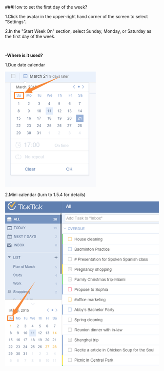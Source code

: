 ###How to set the first day of the week?

1.Click the avatar in the upper-right hand corner of the screen to select "Settings".

2.In the "Start Week On" section, select Sunday, Monday, or Saturday as the first day of the week.

<br />

-**Where is it used?**

1.Due date calendar  

![](../images/C1.png)

2.Mini calendar (turn to 1.5.4 for details) 

![](../images/miniC.png)

<br />

